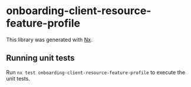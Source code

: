 # onboarding-client-resource-feature-profile

This library was generated with [Nx](https://nx.dev).

## Running unit tests

Run `nx test onboarding-client-resource-feature-profile` to execute the unit tests.

